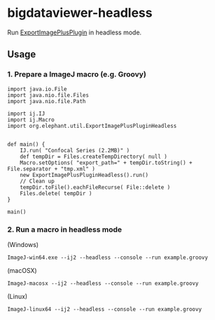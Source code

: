 # bigdataviewer-headless

Run [ExportImagePlusPlugin](https://imagej.net/plugins/bdv/#exporting-from-imagej-stacks) in headless mode.

## Usage

### 1. Prepare a ImageJ macro (e.g. Groovy)

```
import java.io.File
import java.nio.file.Files
import java.nio.file.Path

import ij.IJ
import ij.Macro
import org.elephant.util.ExportImagePlusPluginHeadless


def main() {
    IJ.run( "Confocal Series (2.2MB)" )
    def tempDir = Files.createTempDirectory( null )
    Macro.setOptions( "export_path=" + tempDir.toString() + File.separator + "tmp.xml" )
    new ExportImagePlusPluginHeadless().run()
    // Clean up
    tempDir.toFile().eachFileRecurse( File::delete )
    Files.delete( tempDir )
}

main()
```

### 2. Run a macro in headless mode

(Windows)

```
ImageJ-win64.exe --ij2 --headless --console --run example.groovy
```

(macOSX)

```
ImageJ-macosx --ij2 --headless --console --run example.groovy
```

(Linux)

```
ImageJ-linux64 --ij2 --headless --console --run example.groovy
```